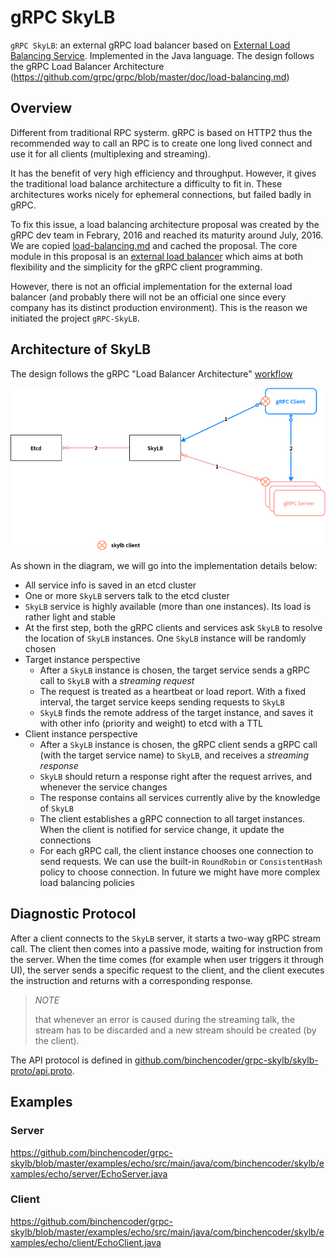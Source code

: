 gRPC SkyLB
==========

`gRPC SkyLB`: an external gRPC load balancer based on [External Load Balancing Service](https://github.com/grpc/grpc/blob/master/doc/load-balancing.md#external-load-balancing-service). Implemented in the Java language. The design follows the gRPC Load Balancer Architecture (https://github.com/grpc/grpc/blob/master/doc/load-balancing.md)

## Overview

Different from traditional RPC systerm. gRPC is based on HTTP2 thus the recommended way to call an RPC is to create one long lived connect and use it for all clients (multiplexing and streaming).

It has the benefit of very high efficiency and throughput. However, it gives the traditional load balance architecture a difficulty to fit in. These architectures works nicely for ephemeral connections, but failed badly in gRPC.

To fix this issue, a load balancing architecture proposal was created by the gRPC dev team in Febrary, 2016 and reached its maturity around July, 2016. We are copied [load-balancing.md](https://github.com/grpc/grpc/blob/master/doc/load-balancing.md) and cached the proposal. The core module in this proposal is an [external load balancer](https://github.com/grpc/grpc/blob/master/doc/load-balancing.md#external-load-balancing-service) which aims at both flexibility and the simplicity for the gRPC client programming.

However, there is not an official implementation for the external load balancer (and probably there will not be an official one since every company has its distinct production environment). This is the reason we initiated the project `gRPC-SkyLB`.

## Architecture of SkyLB

The design follows the gRPC "Load Balancer Architecture" [workflow](https://github.com/grpc/grpc/blob/master/doc/load-balancing.md#workflow)

![](./docs/images/architecture.png)

As shown in the diagram, we will go into the implementation details below:

- All service info is saved in an etcd cluster
- One or more `SkyLB` servers talk to the etcd cluster
- `SkyLB` service is highly available (more than one instances). Its load is rather light and stable
- At the first step, both the gRPC clients and services ask `SkyLB` to resolve the location of `SkyLB` instances. One `SkyLB` instance will be randomly chosen
- Target instance perspective
  - After a `SkyLB` instance is chosen, the target service sends a gRPC call to `SkyLB` with a *streaming request*
  - The request is treated as a heartbeat or load report. With a fixed interval, the target service keeps sending requests to `SkyLB`
  - `SkyLB` finds the remote address of the target instance, and saves it with other info (priority and weight) to etcd with a TTL
- Client instance perspective
  - After a `SkyLB` instance is chosen, the gRPC client sends a gRPC call (with the target service name) to `SkyLB`, and receives a *streaming response*
  - `SkyLB` should return a response right after the request arrives, and whenever the service changes
  - The response contains all services currently alive by the knowledge of `SkyLB`
  - The client establishes a gRPC connection to all target instances. When the client is notified for service change, it update the connections
  - For each gRPC call, the client instance chooses one connection to send requests. We can use the built-in `RoundRobin` or `ConsistentHash` policy to choose connection. In future we might have more complex load balancing policies

## Diagnostic Protocol

After a client connects to the `SkyLB` server, it starts a two-way gRPC stream call. The client then comes into a passive mode, waiting for instruction from the server. When the time comes (for example when user triggers it through UI), the server sends a specific request to the client, and the client executes the instruction and returns with a corresponding response.

> *NOTE*
>
> that whenever an error is caused during the streaming talk, the stream has to be discarded and a new stream should be created (by the client).

The API protocol is defined in [github.com/binchencoder/grpc-skylb/skylb-proto/api.proto](https://github.com/binchencoder/grpc-skylb/tree/master/skylb-proto).

## Examples

### Server

https://github.com/binchencoder/grpc-skylb/blob/master/examples/echo/src/main/java/com/binchencoder/skylb/examples/echo/server/EchoServer.java

### Client

https://github.com/binchencoder/grpc-skylb/blob/master/examples/echo/src/main/java/com/binchencoder/skylb/examples/echo/client/EchoClient.java